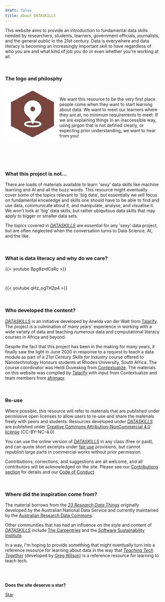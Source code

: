 ```yaml
---
draft: false
title: About DATASKILLS
---
```


This website aims to provide an introduction to fundamental data skills needed by researchers, students, learners, government officials, journalists, and the general public in the 21st century. Data is everywhere and data literacy is becoming an increasingly important skill to have regardless of who you are and what kind of job you do or even whether you're working at all.

<br>

### The logo and philosphy

<img src="images/dataskills.png" alt="logo" style="float:left">

<br>

We want this resource to be the very first place people come when they want to start learning about data. We want to meet our learners where they are at, no minimum requirements to meet. If we are explaining things in an inaccessible way, using jargon that is not defined clearly, or expecting prior understanding, we want to hear from you!

<br>
<br>
<br><br>

### What this project is not...

There are loads of materials available to learn 'sexy' data skills like machine learning and AI and all the buzz words. This resource might eventually cover some of the topics relevant to 'big data', but essentially we will focus on fundamental knowledge and skills one should have to be able to find and use data, communicate about it, and manipulate, analyse, and visualise it. We won't look at 'big' data skills, but rather ubiquitous data skills that may apply to bigger or smaller data sets. 

The topics covered in _[DATASKILLS](index.html)_ are essential for any 'sexy' data project, but are often neglected when the conversation turns to Data Science, AI, and the like. 

<br>

### What is data literacy and why do we care?


{{< youtube Bpg8zrdCaRc >}}

<br>

{{< youtube qHz_ogTH2p4 >}}


<br>

### Who developed the content?

_[DATASKILLS](index.html)_ is an initiative developed by Anelda van der Walt from [Talarify](http://www.talarify.co.za). The project is a culmination of many years' experience in working with a wide variety of data and teaching numerous data and computational literacy courses in Africa and beyond. 

Despite the fact that this project has been in the making for many years, it finally saw the light in June 2020 in response to a request to teach a data module as part of a _21st Century Skills for Industry_ course offered to Nanotechnology Honours students at Rhodes University, South Africa. The course coordinator was Heidi Duveskog from [Contextualize](http://contextualize.co.za/). The materials on this website was compiled by [Talarify](http://www.talarify.co.za) with input from Contextualize and team members from [afrimapr](http://afrimapr.org). 

<br>

### Re-use

Where possible, this resource will refer to materials that are published under permissive open licenses to allow users to re-use and share the materials freely with peers and students. Resources developed under _[DATASKILLS](index.html)_ are published under [Creative Commons Attribution-NonCommercial 4.0 license](https://creativecommons.org/licenses/by-nc/4.0/) (CC-BY-NC-4.0)

You can use the online version of _[DATASKILLS](index.html)_ in any class (free or paid), and can quote short excerpts under [fair use](https://en.wikipedia.org/wiki/Fair_use) provisions, but cannot republish large parts in commercial works without prior permission.

Contributions, corrections, and suggestions are all welcome, and all contributors will be acknowledged on the site. Please see our [Contributions section](contributions.html) for details and our [Code of Conduct](code.html).

<br>

### Where did the inspiration come from?

The material borrows from the _[23 Research Data Things](https://au-research.github.io/ARDC-23-things/researchdata/things/
)_ originally developed by the Australian National Data Service and currently maintained by the [Australian Research Data Commons](https://ardc.edu.au/).

Other communities that has had an influence on the style and content of _[DATASKILLS](index.html)_ include [The Carpentries](https://carpentries.org) and the [Software Sustainability Institute](https://software.ac.za).

In a way, I'm hoping to provide something that might eventually turn into a reference resource for learning about data in the way that [_Teaching Tech Together_](https://teachtogether.tech/) (developed by [Greg Wilson](https://twitter.com/gvwilson)) is a reference resource for learning to teach tech.

<br><br>

**Does the site deserve a star?**

<!-- Place this tag where you want the button to render. -->
<a class="github-button" href="https://github.com/anelda/data-skills-101" data-icon="octicon-star" data-size="large" data-show-count="true" aria-label="Star anelda/data-skills-101 on GitHub">Star</a>
<!-- Place this tag in your head or just before your close body tag. -->
<script async defer src="https://buttons.github.io/buttons.js"></script>